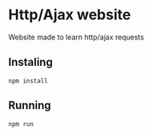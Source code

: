 # Http/Ajax website 
Website made to learn http/ajax requests

## Instaling

`npm install`

## Running 

 `npm run`
